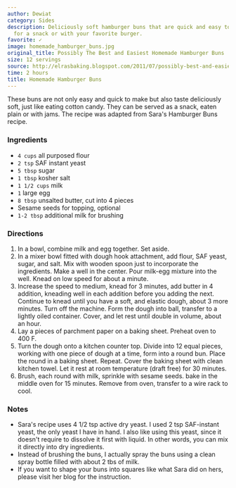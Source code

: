 ```yaml
---
author: Dewiat
category: Sides
description: Deliciously soft hamburger buns that are quick and easy to make. Perfect
  for a snack or with your favorite burger.
favorite: ✓
image: homemade_hamburger_buns.jpg
original_title: Possibly The Best and Easiest Homemade Hamburger Buns
size: 12 servings
source: http://elrasbaking.blogspot.com/2011/07/possibly-best-and-easiest-homemade.html
time: 2 hours
title: Homemade Hamburger Buns
---
```

These buns are not only easy and quick to make but also taste deliciously soft, just like eating cotton candy. They can be served as a snack, eaten plain or with jams. The recipe was adapted from Sara's Hamburger Buns recipe.

### Ingredients

* `4 cups` all purposed flour
* `2 tsp` SAF instant yeast
* `5 tbsp` sugar
* `1 tbsp` kosher salt
* `1 1/2 cups` milk
* `1` large egg
* `8 tbsp` unsalted butter, cut into 4 pieces
* Sesame seeds for topping, optional
* `1-2 tbsp` additional milk for brushing 

### Directions

1. In a bowl, combine milk and egg together. Set aside.
2. In a mixer bowl fitted with dough hook attachment, add flour, SAF yeast, sugar, and salt. Mix with wooden spoon just to incorporate the ingredients. Make a well in the center. Pour milk-egg mixture into the well. Knead on low speed for about a minute.
3. Increase the speed to medium, knead for 3 minutes, add butter in 4 addition, kneading well in each addition before you adding the next. Continue to knead until you have a soft, and elastic dough, about 3 more minutes. Turn off the machine. Form the dough into ball, transfer to a lightly oiled container. Cover, and let rest until double in volume, about an hour.
4. Lay a pieces of parchment paper on a baking sheet. Preheat oven to 400 F.
5. Turn the dough onto a kitchen counter top. Divide into 12 equal pieces, working with one piece of dough at a time, form into a round bun. Place the round in a baking sheet. Repeat. Cover the baking sheet with clean kitchen towel. Let it rest at room temperature (draft free) for 30 minutes.
6. Brush, each round with milk, sprinkle with sesame seeds. bake in the middle oven for 15 minutes. Remove from oven, transfer to a wire rack to cool.

### Notes

* Sara's recipe uses 4 1/2 tsp active dry yeast. I used 2 tsp SAF-instant yeast, the only yeast I have in hand. I also like using this yeast, since it doesn't require to dissolve it first with liquid. In other words, you can mix it directly into dry ingredients.
* Instead of brushing the buns, I actually spray the buns using a clean spray bottle filled with about 2 tbs of milk.
* If you want to shape your buns into squares like what Sara did on hers, please visit her blog for the instruction.